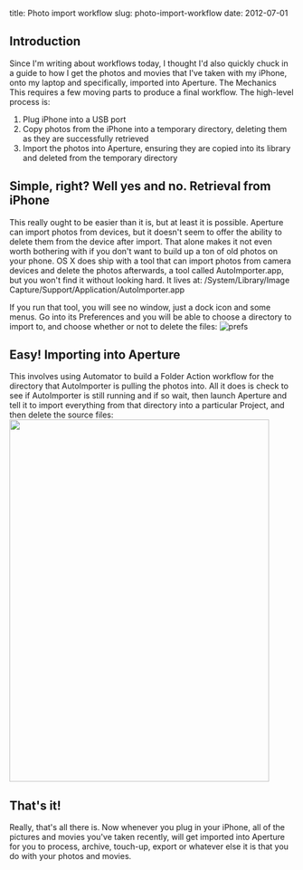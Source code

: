 title: Photo import workflow
slug: photo-import-workflow
date: 2012-07-01


**Introduction**
----------------

Since I'm writing about workflows today, I thought I'd also quickly chuck in a guide to how I get the photos and movies that I've taken with my iPhone, onto my laptop and specifically, imported into Aperture.
The Mechanics
This requires a few moving parts to produce a final workflow. The high-level process is:
1.  Plug iPhone into a USB port
2.  Copy photos from the iPhone into a temporary directory, deleting them as they are successfully retrieved
3.  Import the photos into Aperture, ensuring they are copied into its library and deleted from the temporary directory

Simple, right? Well yes and no.
**Retrieval from iPhone**
-------------------------

This really ought to be easier than it is, but at least it is possible.
Aperture can import photos from devices, but it doesn't seem to offer the ability to delete them from the device after import. That alone makes it not even worth bothering with if you don't want to build up a ton of old photos on your phone.
OS X does ship with a tool that can import photos from camera devices and delete the photos afterwards, a tool called AutoImporter.app, but you won't find it without looking hard. It lives at:
/System/Library/Image Capture/Support/Application/AutoImporter.app

If you run that tool, you will see no window, just a dock icon and some menus. Go into its Preferences and you will be able to choose a directory to import to, and choose whether or not to delete the files:
![prefs](http://4.bp.blogspot.com/--OEaNLL9SEE/T_DS6VM8rzI/AAAAAAAAAKc/INjg4f4Cj6k/s400/autoimporter.png)

Easy!
**Importing into Aperture**
---------------------------

This involves using Automator to build a Folder Action workflow for the directory that AutoImporter is pulling the photos into. All it does is check to see if AutoImporter is still running and if so wait, then launch Aperture and tell it to import everything from that directory into a particular Project, and then delete the source files:
[<img src="http://4.bp.blogspot.com/-5B0PgNdoJ_4/T_DT_eMKLqI/AAAAAAAAAKk/9mYLM7P5IR4/s640/aperture-autoimport-workflow.png" width="459" height="640" />](http://4.bp.blogspot.com/-5B0PgNdoJ_4/T_DT_eMKLqI/AAAAAAAAAKk/9mYLM7P5IR4/s1600/aperture-autoimport-workflow.png)

**That's it!**
--------------

Really, that's all there is. Now whenever you plug in your iPhone, all of the pictures and movies you've taken recently, will get imported into Aperture for you to process, archive, touch-up, export or whatever else it is that you do with your photos and movies.
